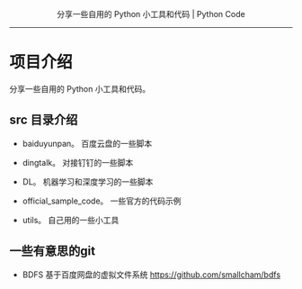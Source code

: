 
<p align="center">分享一些自用的 Python 小工具和代码 | Python Code</p>

***

# 项目介绍

分享一些自用的 Python 小工具和代码。


## src 目录介绍

*   baiduyunpan。
    百度云盘的一些脚本

*   dingtalk。
    对接钉钉的一些脚本

*   DL。
    机器学习和深度学习的一些脚本

*   official_sample_code。
    一些官方的代码示例
    
*   utils。
    自己用的一些小工具


## 一些有意思的git

*   BDFS 基于百度网盘的虚拟文件系统 https://github.com/smallcham/bdfs 

